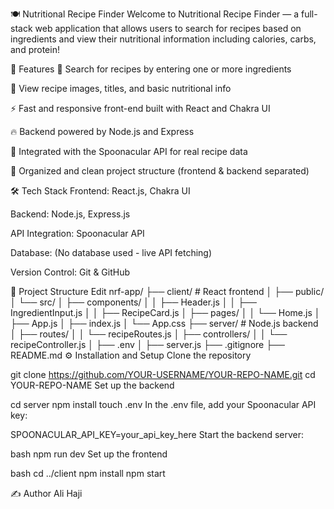 
🍽️ Nutritional Recipe Finder
Welcome to Nutritional Recipe Finder — a full-stack web application that allows users to search for recipes based on ingredients and view their nutritional information including calories, carbs, and protein!

🚀 Features
🔎 Search for recipes by entering one or more ingredients

🥗 View recipe images, titles, and basic nutritional info

⚡ Fast and responsive front-end built with React and Chakra UI

🔥 Backend powered by Node.js and Express

🧠 Integrated with the Spoonacular API for real recipe data

🎯 Organized and clean project structure (frontend & backend separated)

🛠️ Tech Stack
Frontend: React.js, Chakra UI

Backend: Node.js, Express.js

API Integration: Spoonacular API

Database: (No database used - live API fetching)

Version Control: Git & GitHub

📂 Project Structure
Edit
nrf-app/
├── client/               # React frontend
│   ├── public/
│   └── src/
│       ├── components/
│       │   ├── Header.js
│       │   ├── IngredientInput.js
│       │   ├── RecipeCard.js
│       ├── pages/
│       │   └── Home.js
│       ├── App.js
│       ├── index.js
│       └── App.css
├── server/                # Node.js backend
│   ├── routes/
│   │   └── recipeRoutes.js
│   ├── controllers/
│   │   └── recipeController.js
│   ├── .env
│   ├── server.js
├── .gitignore
├── README.md
⚙️ Installation and Setup
Clone the repository


git clone https://github.com/YOUR-USERNAME/YOUR-REPO-NAME.git
cd YOUR-REPO-NAME
Set up the backend


cd server
npm install
touch .env
In the .env file, add your Spoonacular API key:


SPOONACULAR_API_KEY=your_api_key_here
Start the backend server:

bash
npm run dev
Set up the frontend

bash
cd ../client
npm install
npm start


✍️ Author
Ali Haji

